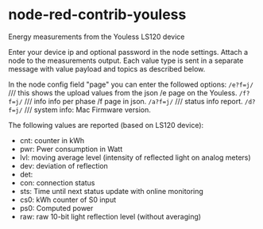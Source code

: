 # node-red-contrib-youless

Energy measurements from the Youless LS120 device

Enter your device ip and optional password in the node settings. Attach a node to the measurements output. Each value type is sent in a separate message with value payload and topics as described below.

In the node config field "page" you can enter the followed options:
`/e?f=j/`  /// this shows the upload values from the json /e page on the Youless.
`/f?f=j/`  /// info info per phase /f page in json.
`/a?f=j/`  /// status info report.
`/d?f=j/`  /// system info: Mac Firmware version. 

The following values are reported (based on LS120 device):

* cnt: counter in kWh
* pwr: Pwer consumption in Watt
* lvl: moving average level (intensity of reflected light on analog meters)
* dev: deviation of reflection
* det: 
* con: connection status
* sts: Time until next status update with online monitoring
* cs0: kWh counter of S0 input
* ps0: Computed power
* raw: raw 10-bit light reflection level (without averaging)

